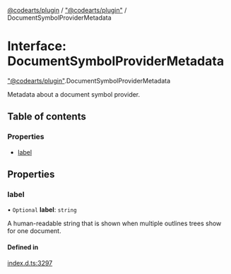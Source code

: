 [@codearts/plugin](../README.md) / ["@codearts/plugin"](../modules/_codearts_plugin_.md) / DocumentSymbolProviderMetadata

# Interface: DocumentSymbolProviderMetadata

["@codearts/plugin"](../modules/_codearts_plugin_.md).DocumentSymbolProviderMetadata

Metadata about a document symbol provider.

## Table of contents

### Properties

- [label](codearts_plugin_.DocumentSymbolProviderMetadata.md#label)

## Properties

### label

• `Optional` **label**: `string`

A human-readable string that is shown when multiple outlines trees show for one document.

#### Defined in

[index.d.ts:3297](https://github.com/shuyaqian/cloudide-plugin-api/blob/5b69219/index.d.ts#L3297)
